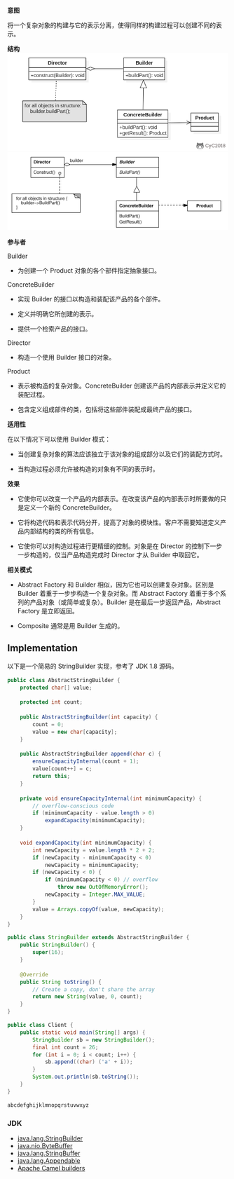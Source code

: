 **意图**

将一个复杂对象的构建与它的表示分离，使得同样的构建过程可以创建不同的表示。

**结构**
![](image/2021-04-10-15-39-40.png)
![215216159109.png](media/ebed27694b48db7da45d4f8a573d1001.png)

**参与者**

Builder

-   为创建一个 Product 对象的各个部件指定抽象接口。

ConcreteBuilder

-   实现 Builder 的接口以构造和装配该产品的各个部件。

-   定义并明确它所创建的表示。

-   提供一个检索产品的接口。

Director

-   构造一个使用 Builder 接口的对象。

Product

-   表示被构造的复杂对象。ConcreteBuilder
    创建该产品的内部表示并定义它的装配过程。

-   包含定义组成部件的类，包括将这些部件装配成最终产品的接口。

**适用性**

在以下情况下可以使用 Builder 模式：

-   当创建复杂对象的算法应该独立于该对象的组成部分以及它们的装配方式时。

-   当构造过程必须允许被构造的对象有不同的表示时。

**效果**

-   它使你可以改变一个产品的内部表示。在改变该产品的内部表示时所要做的只是定义一个新的
    ConcreteBuilder。

-   它将构造代码和表示代码分开，提高了对象的模块性。客户不需要知道定义产品内部结构的类的所有信息。

-   它使你可以对构造过程进行更精细的控制。对象是在 Director
    的控制下一步一步构造的，仅当产品构造完成时 Director 才从 Builder 中取回它。

**相关模式**

-   Abstract Factory 和 Builder 相似，因为它也可以创建复杂对象。区别是 Builder
    着重于一步步构造一个复杂对象。而 Abstract Factory
    着重于多个系列的产品对象（或简单或复杂）。Builder
    是在最后一步返回产品，Abstract Factory 是立即返回。

-   Composite 通常是用 Builder 生成的。

## Implementation

以下是一个简易的 StringBuilder 实现，参考了 JDK 1.8 源码。

```java
public class AbstractStringBuilder {
    protected char[] value;

    protected int count;

    public AbstractStringBuilder(int capacity) {
        count = 0;
        value = new char[capacity];
    }

    public AbstractStringBuilder append(char c) {
        ensureCapacityInternal(count + 1);
        value[count++] = c;
        return this;
    }

    private void ensureCapacityInternal(int minimumCapacity) {
        // overflow-conscious code
        if (minimumCapacity - value.length > 0)
            expandCapacity(minimumCapacity);
    }

    void expandCapacity(int minimumCapacity) {
        int newCapacity = value.length * 2 + 2;
        if (newCapacity - minimumCapacity < 0)
            newCapacity = minimumCapacity;
        if (newCapacity < 0) {
            if (minimumCapacity < 0) // overflow
                throw new OutOfMemoryError();
            newCapacity = Integer.MAX_VALUE;
        }
        value = Arrays.copyOf(value, newCapacity);
    }
}
```

```java
public class StringBuilder extends AbstractStringBuilder {
    public StringBuilder() {
        super(16);
    }

    @Override
    public String toString() {
        // Create a copy, don't share the array
        return new String(value, 0, count);
    }
}
```

```java
public class Client {
    public static void main(String[] args) {
        StringBuilder sb = new StringBuilder();
        final int count = 26;
        for (int i = 0; i < count; i++) {
            sb.append((char) ('a' + i));
        }
        System.out.println(sb.toString());
    }
}
```

```html
abcdefghijklmnopqrstuvwxyz
```

### JDK

- [java.lang.StringBuilder](http://docs.oracle.com/javase/8/docs/api/java/lang/StringBuilder.html)
- [java.nio.ByteBuffer](http://docs.oracle.com/javase/8/docs/api/java/nio/ByteBuffer.html#put-byte-)
- [java.lang.StringBuffer](http://docs.oracle.com/javase/8/docs/api/java/lang/StringBuffer.html#append-boolean-)
- [java.lang.Appendable](http://docs.oracle.com/javase/8/docs/api/java/lang/Appendable.html)
- [Apache Camel builders](https://github.com/apache/camel/tree/0e195428ee04531be27a0b659005e3aa8d159d23/camel-core/src/main/java/org/apache/camel/builder)
